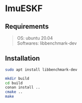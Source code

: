 # ImuESKF

## Requirements
> OS: ubuntu 20.04  
> Softwares: libbenchmark-dev

## Installation
```bash
sudo apt install libbenchmark-dev

mkdir build
cd build
conan install ..
cmake ..
make
```
